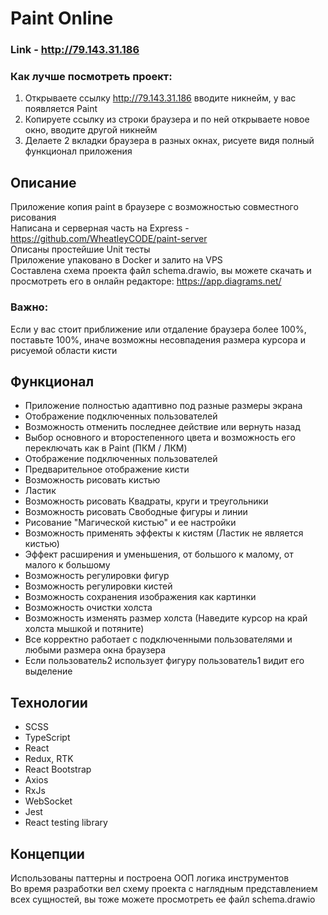 # Paint Online
### Link - http://79.143.31.186
### Как лучше посмотреть проект:
1. Открываете ссылку http://79.143.31.186 вводите никнейм, у вас появляется Paint <br />
2. Копируете ссылку из строки браузера и по ней открываете новое окно, вводите другой никнейм<br />
3. Делаете 2 вкладки браузера в разных окнах, рисуете видя полный функционал приложения <br />


## Описание
Приложение копия paint в браузере с возможностью совместного рисования <br />
Написана и серверная часть на Express - https://github.com/WheatleyCODE/paint-server <br />
Описаны простейшие Unit тесты <br />
Приложение упаковано в Docker и залито на VPS <br />
Составлена схема проекта файл schema.drawio, вы можете скачать и просмотреть его в онлайн редакторе: https://app.diagrams.net/

### Важно:
Если у вас стоит приближение или отдаление браузера более 100%, поставьте 100%, иначе возможны несовпадения размера курсора и рисуемой области кисти 

## Функционал
- Приложение полностью адаптивно под разные размеры экрана <br />
- Отображение подключенных пользователей <br />
- Возможность отменить последнее действие или вернуть назад <br />
- Выбор основного и второстепенного цвета и возможность его переключать как в Paint (ПКМ / ЛКМ)<br />
- Отображение подключенных пользователей <br />
- Предварительное отображение кисти <br />
- Возможность рисовать кистью <br />
- Ластик <br />
- Возможность рисовать Квадраты, круги и треугольники <br />
- Возможность рисовать Свободные фигуры и линии <br />
- Рисование "Магической кистью" и ее настройки <br />
- Возможность применять эффекты к кистям (Ластик не является кистью)<br />
- Эффект расширения и уменьшения, от большого к малому, от малого к большому<br />
- Возможность регулировки фигур<br />
- Возможность регулировки кистей<br />
- Возможность cохранения изображения как картинки<br />
- Возможность очистки холста<br />
- Возможность изменять размер холста (Наведите курсор на край холста мышкой и потяните)<br />
- Все корректно работает с подключенными пользователями и любыми размера окна браузера<br />
- Если пользователь2 использует фигуру пользователь1 видит его выделение<br />


## Технологии
- SCSS
- TypeScript 
- React
- Redux, RTK 
- React Bootstrap
- Axios
- RxJs
- WebSocket
- Jest
- React testing library


## Концепции
Использованы паттерны и построена ООП логика инструментов <br />
Во время разработки вел схему проекта с наглядным представлением всех сущностей, вы тоже можете просмотреть ее файл schema.drawio <br />
